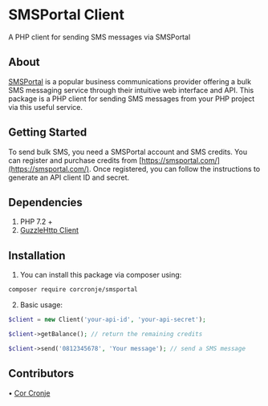 # SMSPortal Client
A PHP client for sending SMS messages via SMSPortal

## About
[SMSPortal](https://smsportal.com) is a popular business communications provider offering a bulk SMS messaging service through their intuitive web interface and API. This package is a PHP client for sending SMS messages from your PHP project via this useful service.

## Getting Started
To send bulk SMS, you need a SMSPortal account and SMS credits. You can register and purchase credits from [https://smsportal.com/](https://smsportal.com/). Once registered, you can follow the instructions to generate an API client ID and secret.

## Dependencies
1.	PHP 7.2 +
2.	[GuzzleHttp Client]( https://docs.guzzlephp.org)

## Installation
1.	You can install this package via composer using:
``` sh
composer require corcronje/smsportal
```
2.	Basic usage:
``` php
$client = new Client('your-api-id', 'your-api-secret');

$client->getBalance(); // return the remaining credits

$client->send('0812345678', 'Your message'); // send a SMS message
```

## Contributors
•	[Cor Cronje]( https://twitter.com/corcronje)
